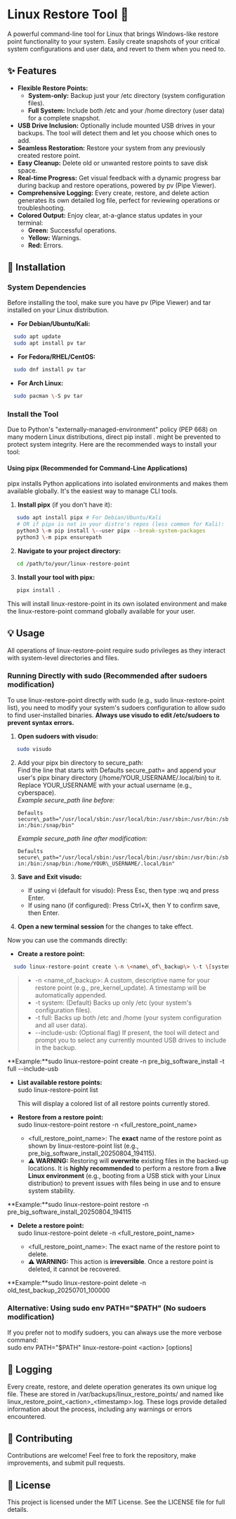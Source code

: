 # **Linux Restore Tool 💾**

A powerful command-line tool for Linux that brings Windows-like restore point functionality to your system. Easily create snapshots of your critical system configurations and user data, and revert to them when you need to.

## **✨ Features**

* **Flexible Restore Points:**  
  * **System-only:** Backup just your /etc directory (system configuration files).  
  * **Full System:** Include both /etc and your /home directory (user data) for a complete snapshot.  
* **USB Drive Inclusion:** Optionally include mounted USB drives in your backups. The tool will detect them and let you choose which ones to add.  
* **Seamless Restoration:** Restore your system from any previously created restore point.  
* **Easy Cleanup:** Delete old or unwanted restore points to save disk space.  
* **Real-time Progress:** Get visual feedback with a dynamic progress bar during backup and restore operations, powered by pv (Pipe Viewer).  
* **Comprehensive Logging:** Every create, restore, and delete action generates its own detailed log file, perfect for reviewing operations or troubleshooting.  
* **Colored Output:** Enjoy clear, at-a-glance status updates in your terminal:  
  * **Green:** Successful operations.  
  * **Yellow:** Warnings.  
  * **Red:** Errors.

## **🚀 Installation**

### **System Dependencies**

Before installing the tool, make sure you have pv (Pipe Viewer) and tar installed on your Linux distribution.

* **For Debian/Ubuntu/Kali:**  
```bash
  sudo apt update  
  sudo apt install pv tar
```
* **For Fedora/RHEL/CentOS:**  
```bash
  sudo dnf install pv tar
```
* **For Arch Linux:**  
```bash
  sudo pacman \-S pv tar
```
### **Install the Tool**

Due to Python's "externally-managed-environment" policy (PEP 668\) on many modern Linux distributions, direct pip install . might be prevented to protect system integrity. Here are the recommended ways to install your tool:

#### **Using pipx (Recommended for Command-Line Applications)**

pipx installs Python applications into isolated environments and makes them available globally. It's the easiest way to manage CLI tools.

1. **Install pipx** (if you don't have it):  
```bash
   sudo apt install pipx # For Debian/Ubuntu/Kali  
   # OR if pipx is not in your distro's repos (less common for Kali):  
   python3 \-m pip install \--user pipx --break-system-packages  
   python3 \-m pipx ensurepath
```

2. **Navigate to your project directory:**  
```bash
   cd /path/to/your/linux-restore-point
```
3. **Install your tool with pipx:**  
```bash   
   pipx install .
```
   This will install linux-restore-point in its own isolated environment and make the linux-restore-point command globally available for your user.

## **💡 Usage**

All operations of linux-restore-point require sudo privileges as they interact with system-level directories and files.

### **Running Directly with sudo (Recommended after sudoers modification)**

To use linux-restore-point directly with sudo (e.g., sudo linux-restore-point list), you need to modify your system's sudoers configuration to allow sudo to find user-installed binaries. **Always use visudo to edit /etc/sudoers to prevent syntax errors.**

1. **Open sudoers with visudo:**  
```bash
   sudo visudo
```
2. Add your pipx bin directory to secure\_path:  
   Find the line that starts with Defaults secure\_path= and append your user's pipx binary directory (/home/YOUR\_USERNAME/.local/bin) to it. Replace YOUR\_USERNAME with your actual username (e.g., cyberspace).  
   *Example secure\_path line before:*  

   `Defaults    secure\_path="/usr/local/sbin:/usr/local/bin:/usr/sbin:/usr/bin:/sbin:/bin:/snap/bin"`

   *Example secure\_path line after modification:*  

   `Defaults    secure\_path="/usr/local/sbin:/usr/local/bin:/usr/sbin:/usr/bin:/sbin:/bin:/snap/bin:/home/YOUR\_USERNAME/.local/bin"`

3. **Save and Exit visudo:**  
   * If using vi (default for visudo): Press Esc, then type :wq and press Enter.  
   * If using nano (if configured): Press Ctrl+X, then Y to confirm save, then Enter.  
4. **Open a new terminal session** for the changes to take effect.

Now you can use the commands directly:

* **Create a restore point:**  
```bash
  sudo linux-restore-point create \-n \<name\_of\_backup\> \-t \[system|full\] \[--include-usb\]
```
 > * \-n \<name\_of\_backup\>: A custom, descriptive name for your restore point (e.g., pre\_kernel\_update). A timestamp will be automatically appended.  
 > * \-t system: (Default) Backs up only /etc (your system's configuration files).  
 > * \-t full: Backs up both /etc and /home (your system configuration and all user data).  
 > * \--include-usb: (Optional flag) If present, the tool will detect and prompt you to select any currently mounted USB drives to include in the backup.

**Example:**sudo linux-restore-point create \-n pre\_big\_software\_install \-t full \--include-usb

* **List available restore points:**  
  sudo linux-restore-point list

  This will display a colored list of all restore points currently stored.  
* **Restore from a restore point:**  
  sudo linux-restore-point restore \-n \<full\_restore\_point\_name\>

  * \<full\_restore\_point\_name\>: The **exact** name of the restore point as shown by linux-restore-point list (e.g., pre\_big\_software\_install\_20250804\_194115).  
  * **⚠️ WARNING:** Restoring will **overwrite** existing files in the backed-up locations. It is **highly recommended** to perform a restore from a **live Linux environment** (e.g., booting from a USB stick with your Linux distribution) to prevent issues with files being in use and to ensure system stability.

**Example:**sudo linux-restore-point restore \-n pre\_big\_software\_install\_20250804\_194115

* **Delete a restore point:**  
  sudo linux-restore-point delete \-n \<full\_restore\_point\_name\>

  * \<full\_restore\_point\_name\>: The exact name of the restore point to delete.  
  * **⚠️ WARNING:** This action is **irreversible**. Once a restore point is deleted, it cannot be recovered.

**Example:**sudo linux-restore-point delete \-n old\_test\_backup\_20250701\_100000

### **Alternative: Using sudo env PATH="$PATH" (No sudoers modification)**

If you prefer not to modify sudoers, you can always use the more verbose command:  
sudo env PATH="$PATH" linux-restore-point \<action\> \[options\]

## **📄 Logging**

Every create, restore, and delete operation generates its own unique log file. These are stored in /var/backups/linux\_restore\_points/ and named like linux\_restore\_point\_\<action\>\_\<timestamp\>.log. These logs provide detailed information about the process, including any warnings or errors encountered.

## **🤝 Contributing**

Contributions are welcome\! Feel free to fork the repository, make improvements, and submit pull requests.

## **📜 License**

This project is licensed under the MIT License. See the LICENSE file for full details.